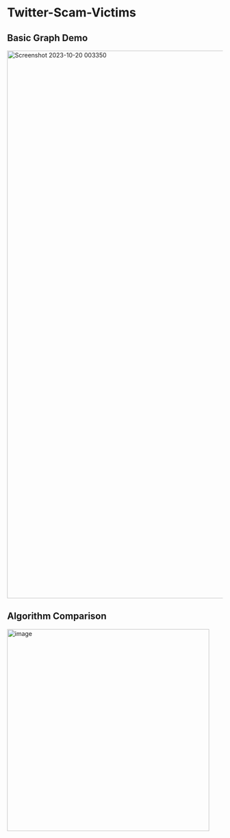 # Twitter-Scam-Victims

## Basic Graph Demo

<img width="1280" alt="Screenshot 2023-10-20 003350" src="https://github.com/GOVINDFROMINDIA/Twitter-Scam-Victims/assets/79012314/71c54861-3caa-42e9-956e-51bfbd380b7d">

## Algorithm Comparison

<img width="472" alt="image" src="https://github.com/GOVINDFROMINDIA/Twitter-Scam-Victims/assets/79012314/80d4fa2e-f227-49ce-a302-51042fe9739c">
